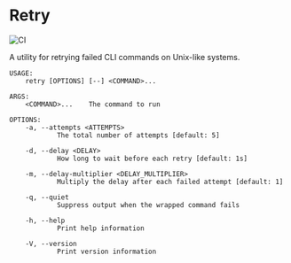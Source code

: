 # Retry

![CI](https://github.com/tomcant/retry-cli/actions/workflows/ci.yml/badge.svg)

A utility for retrying failed CLI commands on Unix-like systems.

```
USAGE:
    retry [OPTIONS] [--] <COMMAND>...

ARGS:
    <COMMAND>...    The command to run

OPTIONS:
    -a, --attempts <ATTEMPTS>
            The total number of attempts [default: 5]

    -d, --delay <DELAY>
            How long to wait before each retry [default: 1s]

    -m, --delay-multiplier <DELAY_MULTIPLIER>
            Multiply the delay after each failed attempt [default: 1]

    -q, --quiet
            Suppress output when the wrapped command fails

    -h, --help
            Print help information

    -V, --version
            Print version information
```
